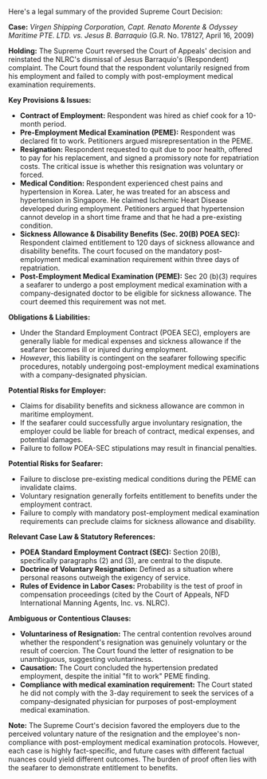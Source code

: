 Here's a legal summary of the provided Supreme Court Decision:

**Case:** *Virgen Shipping Corporation, Capt. Renato Morente & Odyssey Maritime PTE. LTD. vs. Jesus B. Barraquio* (G.R. No. 178127, April 16, 2009)

**Holding:** The Supreme Court reversed the Court of Appeals' decision and reinstated the NLRC's dismissal of Jesus Barraquio's (Respondent) complaint. The Court found that the respondent voluntarily resigned from his employment and failed to comply with post-employment medical examination requirements.

**Key Provisions & Issues:**

*   **Contract of Employment:** Respondent was hired as chief cook for a 10-month period.
*   **Pre-Employment Medical Examination (PEME):** Respondent was declared fit to work. Petitioners argued misrepresentation in the PEME.
*   **Resignation:** Respondent requested to quit due to poor health, offered to pay for his replacement, and signed a promissory note for repatriation costs. The critical issue is whether this resignation was voluntary or forced.
*   **Medical Condition:** Respondent experienced chest pains and hypertension in Korea. Later, he was treated for an abscess and hypertension in Singapore. He claimed Ischemic Heart Disease developed during employment. Petitioners argued that hypertension cannot develop in a short time frame and that he had a pre-existing condition.
*   **Sickness Allowance & Disability Benefits (Sec. 20(B) POEA SEC):** Respondent claimed entitlement to 120 days of sickness allowance and disability benefits. The court focused on the mandatory post-employment medical examination requirement within three days of repatriation.
*   **Post-Employment Medical Examination (PEME):** Sec 20 (b)(3) requires a seafarer to undergo a post employment medical examination with a company-designated doctor to be eligible for sickness allowance. The court deemed this requirement was not met.

**Obligations & Liabilities:**

*   Under the Standard Employment Contract (POEA SEC), employers are generally liable for medical expenses and sickness allowance if the seafarer becomes ill or injured during employment.
*   *However*, this liability is contingent on the seafarer following specific procedures, notably undergoing post-employment medical examinations with a company-designated physician.

**Potential Risks for Employer:**

*   Claims for disability benefits and sickness allowance are common in maritime employment.
*   If the seafarer could successfully argue involuntary resignation, the employer could be liable for breach of contract, medical expenses, and potential damages.
*   Failure to follow POEA-SEC stipulations may result in financial penalties.

**Potential Risks for Seafarer:**

*   Failure to disclose pre-existing medical conditions during the PEME can invalidate claims.
*   Voluntary resignation generally forfeits entitlement to benefits under the employment contract.
*   Failure to comply with mandatory post-employment medical examination requirements can preclude claims for sickness allowance and disability.

**Relevant Case Law & Statutory References:**

*   **POEA Standard Employment Contract (SEC):** Section 20(B), specifically paragraphs (2) and (3), are central to the dispute.
*   **Doctrine of Voluntary Resignation:** Defined as a situation where personal reasons outweigh the exigency of service.
*   **Rules of Evidence in Labor Cases:** Probability is the test of proof in compensation proceedings (cited by the Court of Appeals, NFD International Manning Agents, Inc. vs. NLRC).

**Ambiguous or Contentious Clauses:**

*   **Voluntariness of Resignation:** The central contention revolves around whether the respondent's resignation was genuinely voluntary or the result of coercion. The Court found the letter of resignation to be unambiguous, suggesting voluntariness.
*   **Causation:** The Court concluded the hypertension predated employment, despite the initial "fit to work" PEME finding.
*   **Compliance with medical examination requirement:** The Court stated he did not comply with the 3-day requirement to seek the services of a company-designated physician for purposes of post-employment medical examination.

**Note:** The Supreme Court's decision favored the employers due to the perceived voluntary nature of the resignation and the employee's non-compliance with post-employment medical examination protocols. However, each case is highly fact-specific, and future cases with different factual nuances could yield different outcomes. The burden of proof often lies with the seafarer to demonstrate entitlement to benefits.
